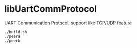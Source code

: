 # libUartCommProtocol
UART Communication Protocol, support like TCP/UDP feature
```
./build.sh
./peera
./peerb
```
